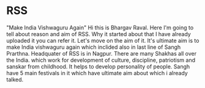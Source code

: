# RSS
"Make India Vishwaguru Again"
Hi this is Bhargav Raval.
Here I'm going to tell about reason and aim of RSS.
Why it started about that I have already uploaded it you can refer it.
Let's move on the aim of it.
It's ultimate aim is to make India vishwaguru again which inclided also in last line of Sangh Prarthna.
Headquater of RSS is in Nagpur.
There are many Shakhas all over the India.
which work for development of culture, discipline, patriotism and sanskar from childhood.
It helps to develop personality of people.
Sangh have 5 main festivals in it which have ultimate aim about which i already talked.

